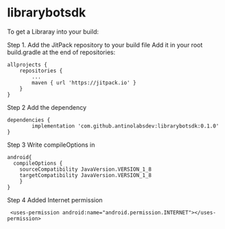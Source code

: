# librarybotsdk
To get a Libraray into your build:

Step 1. Add the JitPack repository to your build file
Add it in your root build.gradle at the end of repositories:

	allprojects {
		repositories {
			...
			maven { url 'https://jitpack.io' }
		}
	}

Step 2 Add the dependency

	dependencies {
	        implementation 'com.github.antinolabsdev:librarybotsdk:0.1.0'
	}
  
Step 3 Write compileOptions in

	android{
	  compileOptions {
		sourceCompatibility JavaVersion.VERSION_1_8
		targetCompatibility JavaVersion.VERSION_1_8
	    }
	}

Step 4 Added Internet permission

	 <uses-permission android:name="android.permission.INTERNET"></uses-permission>

